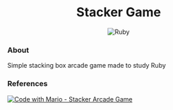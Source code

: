 <h1 align="center">Stacker Game</h1>
<p align="center"><img src="https://img.shields.io/badge/ruby-%23CC342D.svg?style=for-the-badge&logo=ruby&logoColor=white" alt="Ruby" /></p>

<h3>About</h3>
<p>Simple stacking box arcade game made to study Ruby</h3>

<h3>References</h3>
<p><a href="https://www.youtube.com/watch?v=yMf-MByhG4U"><img src="https://img.shields.io/badge/YouTube-FF0000?style=for-the-badge&logo=youtube&logoColor=white" alt="Code with Mario - Stacker Arcade Game" /></a>
